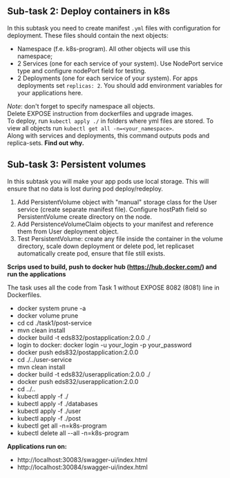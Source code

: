 ## Sub-task 2: Deploy containers in k8s

In this subtask you need to create manifest `.yml` files with configuration for deployment. These files should contain the next objects:
- Namespace (f.e. k8s-program). All other objects will use this namespace;
- 2 Services (one for each service of your system). Use NodePort service type and configure nodePort field for testing.
- 2 Deployments (one for each service of your system). For apps deployments set `replicas: 2`. You should add environment variables for your applications here.

_Note_: don't forget to specify namespace all objects. <br>
Delete EXPOSE instruction from dockerfiles and upgrade images. <br>
To deploy, run `kubectl apply ./` in folders where yml files are stored.
To view all objects run `kubectl get all -n=<your_namespace>`. <br>
Along with services and deployments, this command outputs pods and replica-sets. **Find out why.**

## Sub-task 3: Persistent volumes

In this subtask you will make your app pods use local storage. This will ensure that no data is lost during pod deploy/redeploy.
1. Add PersistentVolume object with "manual" storage class for the User service (create separate manifest file). Configure hostPath field so PersistentVolume create directory on the node.
2. Add PersistenceVolumeClaim objects to your manifest and reference them from User deployment object.
3. Test PersistentVolume: create any file inside the container in the volume directory, scale down deployment or delete pod, let replicaset automatically create pod, ensure that file still exists.

**Scrips used to build, push to docker hub (https://hub.docker.com/) and run the applications**

The task uses all the code from Task 1 without EXPOSE 8082 (8081) line in Dockerfiles.

- docker system prune -a
- docker volume prune
- cd cd ./task1/post-service
- mvn clean install
- docker build -t eds832/postapplication:2.0.0 ./
- login to docker: docker login -u your_login -p your_password
- docker push eds832/postapplication:2.0.0
- cd ./../user-service
- mvn clean install
- docker build -t eds832/userapplication:2.0.0 ./
- docker push eds832/userapplication:2.0.0
- cd ../..
- kubectl apply -f ./
- kubectl apply -f ./databases
- kubectl apply -f ./user
- kubectl apply -f ./post
- kubectl get all -n=k8s-program
- kubectl delete all --all -n=k8s-program

**Applications run on:**

- http://localhost:30083/swagger-ui/index.html
- http://localhost:30084/swagger-ui/index.html
